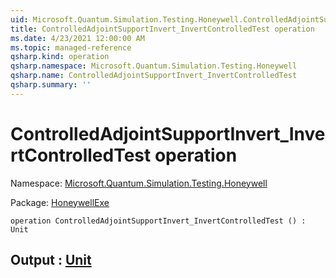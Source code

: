 ```yaml
---
uid: Microsoft.Quantum.Simulation.Testing.Honeywell.ControlledAdjointSupportInvert_InvertControlledTest
title: ControlledAdjointSupportInvert_InvertControlledTest operation
ms.date: 4/23/2021 12:00:00 AM
ms.topic: managed-reference
qsharp.kind: operation
qsharp.namespace: Microsoft.Quantum.Simulation.Testing.Honeywell
qsharp.name: ControlledAdjointSupportInvert_InvertControlledTest
qsharp.summary: ''
---
```


# ControlledAdjointSupportInvert_InvertControlledTest operation

Namespace: [Microsoft.Quantum.Simulation.Testing.Honeywell](xref:Microsoft.Quantum.Simulation.Testing.Honeywell)

Package: [HoneywellExe](https://nuget.org/packages/HoneywellExe)




```qsharp
operation ControlledAdjointSupportInvert_InvertControlledTest () : Unit
```


## Output : [Unit](xref:microsoft.quantum.qsharp.valueliterals#unit-literal)

